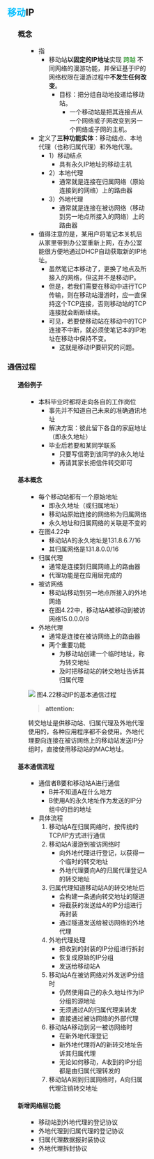 <div style="float: left; width: 64%; padding: 1%;">

## <span style="color: DeepSkyBlue;">移动</span>IP

<ul>

### 概念

<ul>

- 指 
  - 移动站**以固定的IP地址**实现 <span style="color:green;">跨越</span> 不同网络的漫游功能，并保证基于IP的网络权限在漫游过程中**不发生任何改变**。
    - 目标：把分组自动地投递给移动站。
      - 一个移动站是把其连接点从一个网络或子网改变到另一个网络或子网的主机。
- 定义了**三种功能实体**：移动结点、本地代理（也称归属代理）和外地代理。
  - 1）移动结点
    - 具有永久IP地址的移动主机
  - 2）本地代理
    - 通常就是连接在归属网络（原始连接到的网络）上的路由器
  - 3）外地代理
    - 通常就是连接在被访网络（移动到另一地点所接入的网络）上的路由器
- 值得注意的是，某用户将笔记本关机后从家里带到办公室重新上网，在办公室能很方便地通过DHCP自动获取新的IP地址。
  - 虽然笔记本移动了，更换了地点及所接入的网络，但这并不是移动IP。
  - 但是，若我们需要在移动中进行TCP传输，则在移动站漫游时，应一直保持这个TCP连接，否则移动站的TCP连接就会断断续续。
  - 可见，若要使移动站在移动中的TCP连接不中断，就必须使笔记本的IP地址在移动中保持不变。
    - 这就是移动IP要研究的问题。

</ul>

</ul>

### 通信过程

<ul>

#### 通俗例子

<ul>

- 本科毕业时都将走向各自的工作岗位
  - 事先并不知道自己未来的准确通讯地址
  - 解决方案：彼此留下各自的家庭地址（即永久地址）
  - 毕业后若要和某同学联系
    - 只要写信寄到该同学的永久地址
    - 再请其家长把信件转交即可

</ul>

#### 基本概念

<ul>

- 每个移动站都有一个原始地址
  - 即永久地址（或归属地址）
  - 移动站原始连接的网络称为归属网络
  - 永久地址和归属网络的关联是不变的
- 在图4.22中
  - 移动站A的永久地址是131.8.6.7/16
  - 其归属网络是131.8.0.0/16
- 归属代理
  - 通常是连接到归属网络上的路由器
  - 代理功能是在应用层完成的
- 被访网络
  - 移动站移动到另一地点所接入的外地网络
  - 在图4.22中，移动站A被移动到被访网络15.0.0.0/8
- 外地代理
  - 通常是连接在被访网络上的路由器
  - 两个重要功能
    - 为移动站创建一个临时地址，称为转交地址
    - 及时把移动站的转交地址告诉其归属代理

![](https://cdn-mineru.openxlab.org.cn/model-mineru/prod/4174d26dc508d9296f99faad8d6f94645b3e04daa497b46f1ac2b81540095c98.jpg)
图4.22移动IP的基本通信过程

> **attention:**

转交地址是供移动站、归属代理及外地代理使用的，各种应用程序都不会使用。外地代理要向连接在被访网络上的移动站发送IP分组时，直接使用移动站的MAC地址。

</ul>

#### 基本通信流程

<ul>

- 通信者B要和移动站A进行通信
  - B并不知道A在什么地方
  - B使用A的永久地址作为发送的IP分组中的目的地址
- 具体流程
  1. 移动站A在归属网络时，按传统的TCP/IP方式进行通信
  2. 移动站A漫游到被访网络时
     - 向外地代理进行登记，以获得一个临时的转交地址
     - 外地代理要向A的归属代理登记A的转交地址
  3. 归属代理知道移动站A的转交地址后
     - 会构建一条通向转交地址的隧道
     - 将截获的发送给A的IP分组进行再封装
     - 通过隧道发送给被访网络的外地代理
  4. 外地代理处理
     - 把收到的封装的IP分组进行拆封
     - 恢复成原始的IP分组
     - 发送给移动站A
  5. 移动站A在被访网络对外发送IP分组时
     - 仍然使用自己的永久地址作为IP分组的源地址
     - 无须通过A的归属代理来转发
     - 直接通过被访网络的外部代理
  6. 移动站A移动到另一被访网络时
     - 在新外地代理登记
     - 新外地代理将A的新转交地址告诉其归属代理
     - 无论如何移动，A收到的IP分组都是由归属代理转发的
  7. 移动站A回到归属网络时，A向归属代理注销转交地址

</ul>

#### 新增网络层功能

<ul>

- 移动站到外地代理的登记协议
- 外地代理到归属代理的登记协议
- 归属代理数据报封装协议
- 外地代理拆封协议

</ul>

</ul>

</ul>

</div>
<div style="float: right; width: 26%; padding: 1%;">

</div>
<div style="clear: both;"></div>
